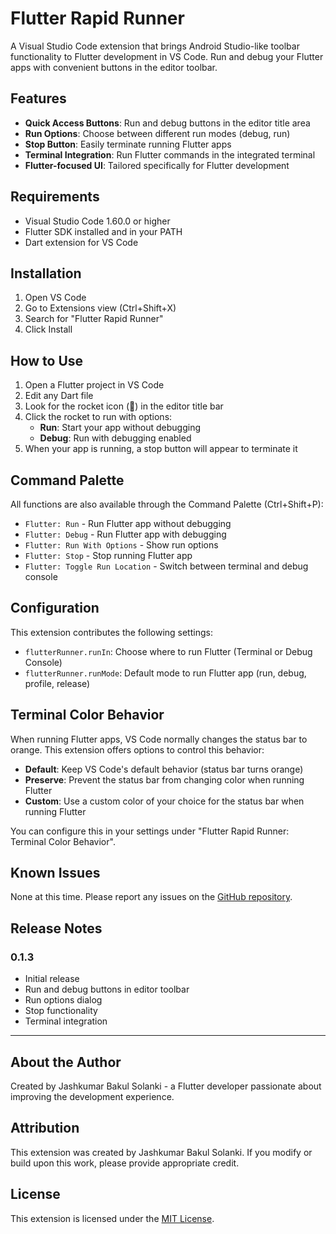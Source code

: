# Flutter Rapid Runner

A Visual Studio Code extension that brings Android Studio-like toolbar functionality to Flutter development in VS Code. Run and debug your Flutter apps with convenient buttons in the editor toolbar.

## Features

- **Quick Access Buttons**: Run and debug buttons in the editor title area
- **Run Options**: Choose between different run modes (debug, run)
- **Stop Button**: Easily terminate running Flutter apps
- **Terminal Integration**: Run Flutter commands in the integrated terminal
- **Flutter-focused UI**: Tailored specifically for Flutter development


## Requirements

- Visual Studio Code 1.60.0 or higher
- Flutter SDK installed and in your PATH
- Dart extension for VS Code

## Installation

1. Open VS Code
2. Go to Extensions view (Ctrl+Shift+X)
3. Search for "Flutter Rapid Runner"
4. Click Install

## How to Use

1. Open a Flutter project in VS Code
2. Edit any Dart file
3. Look for the rocket icon (🚀) in the editor title bar
4. Click the rocket to run with options:
   - **Run**: Start your app without debugging
   - **Debug**: Run with debugging enabled
5. When your app is running, a stop button will appear to terminate it

## Command Palette

All functions are also available through the Command Palette (Ctrl+Shift+P):

- `Flutter: Run` - Run Flutter app without debugging
- `Flutter: Debug` - Run Flutter app with debugging
- `Flutter: Run With Options` - Show run options
- `Flutter: Stop` - Stop running Flutter app
- `Flutter: Toggle Run Location` - Switch between terminal and debug console

## Configuration

This extension contributes the following settings:

* `flutterRunner.runIn`: Choose where to run Flutter (Terminal or Debug Console)
* `flutterRunner.runMode`: Default mode to run Flutter app (run, debug, profile, release)

## Terminal Color Behavior

When running Flutter apps, VS Code normally changes the status bar to orange. This extension offers options to control this behavior:

- **Default**: Keep VS Code's default behavior (status bar turns orange)
- **Preserve**: Prevent the status bar from changing color when running Flutter
- **Custom**: Use a custom color of your choice for the status bar when running Flutter

You can configure this in your settings under "Flutter Rapid Runner: Terminal Color Behavior".

## Known Issues

None at this time. Please report any issues on the [GitHub repository](https://github.com/ClasherCr/flutter-rapid-runner/issues).

## Release Notes

### 0.1.3

- Initial release
- Run and debug buttons in editor toolbar
- Run options dialog
- Stop functionality
- Terminal integration

---

## About the Author

Created by Jashkumar Bakul Solanki - a Flutter developer passionate about improving the development experience.

## Attribution
This extension was created by Jashkumar Bakul Solanki. If you modify or build upon this work, please provide appropriate credit.

## License

This extension is licensed under the [MIT License](LICENSE).